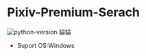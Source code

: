 # Pixiv-Premium-Serach
![python-version](https://img.shields.io/badge/python-%3E=3.11.0-green.svg)
貓貓
- Suport OS:Windows
